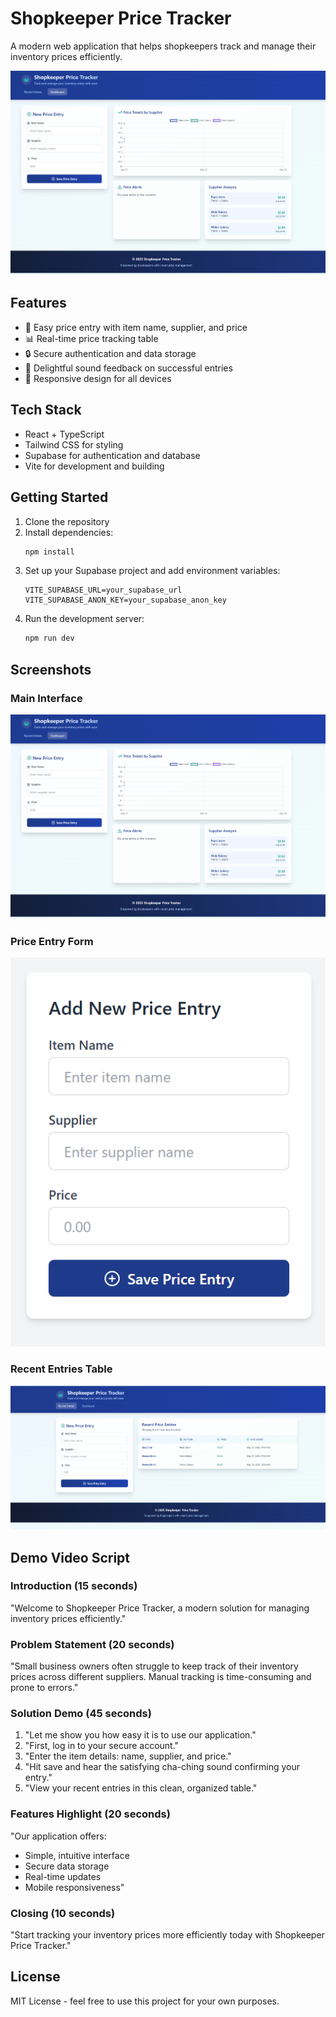 # Shopkeeper Price Tracker

A modern web application that helps shopkeepers track and manage their inventory prices efficiently.

![Shopkeeper Price Tracker Demo](./screenshots/main-interface.png)

## Features

- 🏪 Easy price entry with item name, supplier, and price
- 📊 Real-time price tracking table
- 🔒 Secure authentication and data storage
- 🎵 Delightful sound feedback on successful entries
- 📱 Responsive design for all devices

## Tech Stack

- React + TypeScript
- Tailwind CSS for styling
- Supabase for authentication and database
- Vite for development and building

## Getting Started

1. Clone the repository
2. Install dependencies:
   ```bash
   npm install
   ```
3. Set up your Supabase project and add environment variables:
   ```
   VITE_SUPABASE_URL=your_supabase_url
   VITE_SUPABASE_ANON_KEY=your_supabase_anon_key
   ```
4. Run the development server:
   ```bash
   npm run dev
   ```

## Screenshots

### Main Interface
![Main Interface](./screenshots/main-interface.png)

### Price Entry Form
![Price Entry Form](./screenshots/price-form.png)

### Recent Entries Table
![Recent Entries](./screenshots/recent-entries.png)

## Demo Video Script

### Introduction (15 seconds)
"Welcome to Shopkeeper Price Tracker, a modern solution for managing inventory prices efficiently."

### Problem Statement (20 seconds)
"Small business owners often struggle to keep track of their inventory prices across different suppliers. Manual tracking is time-consuming and prone to errors."

### Solution Demo (45 seconds)
1. "Let me show you how easy it is to use our application."
2. "First, log in to your secure account."
3. "Enter the item details: name, supplier, and price."
4. "Hit save and hear the satisfying cha-ching sound confirming your entry."
5. "View your recent entries in this clean, organized table."

### Features Highlight (20 seconds)
"Our application offers:
- Simple, intuitive interface
- Secure data storage
- Real-time updates
- Mobile responsiveness"

### Closing (10 seconds)
"Start tracking your inventory prices more efficiently today with Shopkeeper Price Tracker."

## License

MIT License - feel free to use this project for your own purposes.